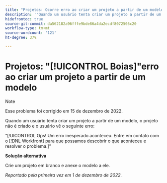 ```yaml
---
title: "Projetos: Ocorre erro ao criar um projeto a partir de um modelo"
description: '"Quando um usuário tenta criar um projeto a partir de um modelo, o projeto não é criado e o usuário vê o erro Booops! Um erro inesperado aconteceu. Entre em contato com o Workfront para que possamos descobrir o que aconteceu e resolver o problema.”'
hidefromtoc: true
source-git-commit: da562182a96fffe9bde86a4da2ecdf8072505c20
workflow-type: tm+mt
source-wordcount: '121'
ht-degree: 37%

---
```



# Projetos: &quot;[!UICONTROL Boias]&quot;erro ao criar um projeto a partir de um modelo

>[!NOTE]
>
>Esse problema foi corrigido em 15 de dezembro de 2022.

Quando um usuário tenta criar um projeto a partir de um modelo, o projeto não é criado e o usuário vê o seguinte erro:

“[!UICONTROL Ops! Um erro inesperado aconteceu. Entre em contato com o [!DNL Workfront] para que possamos descobrir o que aconteceu e resolver o problema.]”

**Solução alternativa**

Crie um projeto em branco e anexe o modelo a ele.

_Reportado pela primeira vez em 1 de dezembro de 2022._

